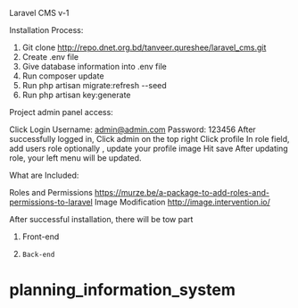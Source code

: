 Laravel CMS v-1

Installation Process:

1. Git clone http://repo.dnet.org.bd/tanveer.qureshee/laravel_cms.git
2. Create .env file
3. Give database information into .env file
4. Run composer update
5. Run php artisan migrate:refresh --seed 
6. Run php artisan key:generate

Project admin panel access:

Click Login
Username: admin@admin.com
Password: 123456
After successfully logged in, Click admin on the top right
Click profile
In role field, add users role
optionally , update your profile image
Hit save
After updating role, your left menu will be updated.



What are Included:

Roles and Permissions
https://murze.be/a-package-to-add-roles-and-permissions-to-laravel
Image Modification
http://image.intervention.io/

After successful installation, there will be tow part
1.    Front-end
2.     Back-end 
        
    




# planning_information_system
